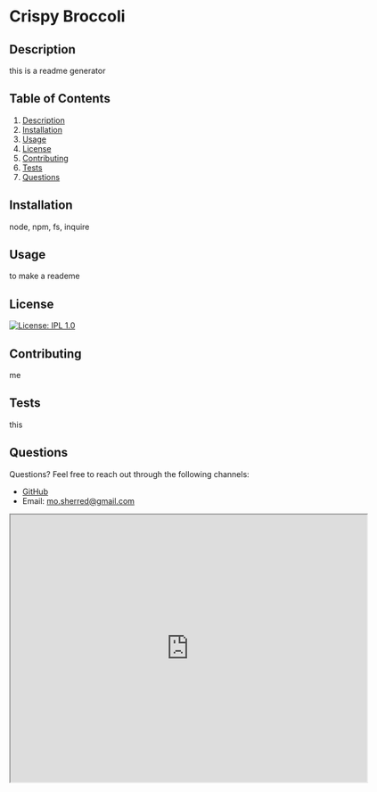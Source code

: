 
# Crispy Broccoli

## Description
this is a readme generator
        
## Table of Contents
1. [Description](#description)
2. [Installation](#installation)
3. [Usage](#usage)
4. [License](#license)
5. [Contributing](#contributing)
6. [Tests](#tests)
7. [Questions](#questions)
        
## Installation
node, npm, fs, inquire
        
## Usage
to make a reademe
        
## License
[![License: IPL 1.0](https://img.shields.io/badge/License-IPL_1.0-blue.svg)](https://opensource.org/licenses/IPL-1.0)
        
## Contributing
me
        
## Tests
this
        
## Questions
Questions? Feel free to reach out through the following channels:

- [GitHub](https://github.com/bootcamp-mo)
- Email: mo.sherred@gmail.com 

<iframe src="https://drive.google.com/file/d/1FGY9zrRcuIFJ2lOk5sjjyG12bqsH5mzZ/preview" width="640" height="480"></iframe>

    
